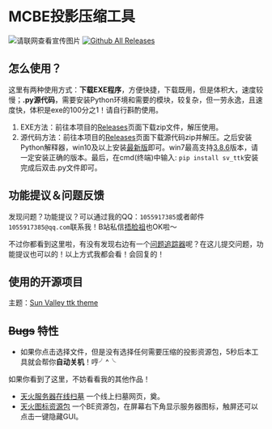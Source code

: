 # MCBE投影压缩工具
  
 ![请联网查看宣传图片](https://horrion.top/saomu/1.png)
[![Github All Releases](https://img.shields.io/github/downloads/Wulian233/MCBE-Litematica-compress/total.svg)]()
 ## 怎么使用？
 
 这里有两种使用方式：**下载EXE程序**，方便快捷，下载既用，但是体积大，速度较慢；**.py源代码**，需要安装Python环境和需要的模块，较复杂，但一劳永逸，且速度快，体积是exe的100分之1！请自行斟酌使用。

 1. EXE方法：前往本项目的[Releases](https://github.com/Wulian233/MCBE-Litematica-compress/releases/)页面下载zip文件，解压使用。
 2. 源代码方法：前往本项目的[Releases](https://github.com/Wulian233/MCBE-Litematica-compress/releases/)页面下载源代码zip并解压。之后安装Python解释器，win10及以上安装[最新版](https://www.python.org/downloads/release/python-3105/)即可。win7最高支持[3.8.6](https://www.python.org/downloads/release/python-386/)版本，请一定安装正确的版本。最后，在cmd(终端)中输入:
  `pip install sv_ttk`安装完成后双击.py文件即可。
 
 ## 功能提议＆问题反馈
 发现问题？功能提议？可以通过我的QQ：`1055917385`或者邮件`1055917385@qq.com`联系我！B站私信[捂脸祖](https://m.bilibili.com/space/449728222/)也OK啦～
 
 不过你都看到这里啦，有没有发现右边有一个[问题追踪器](https://github.com/Wulian233/MCBE-Litematica-compress/issues)呢？在这儿提交问题，功能提议也可以的！以上方式我都会看！会回复的！
  
 ## 使用的开源项目
 主题：[Sun Valley ttk theme](https://github.com/rdbende/Sun-Valley-ttk-theme)
 ## ~~Bugs~~ 特性
 - 如果你点击选择文件，但是没有选择任何需要压缩的投影资源包，5秒后本工具就会帮你**自动关机**！哼╯^╰
 
 如果你看到了这里，不妨看看我的其他作品！
 - [天火服务器在线扫墓](https://horrion.top/saomu) 一个线上扫墓网页，奠。
 - [天火图标资源包](https://horrion.top/pack.html) 一个BE资源包，在屏幕右下角显示服务器图标，触屏还可以点击一键隐藏GUI。
